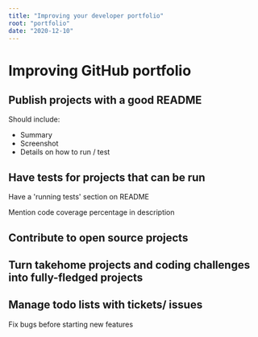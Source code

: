 ```yaml
---
title: "Improving your developer portfolio"
root: "portfolio"
date: "2020-12-10"
---
```


# Improving GitHub portfolio 
## Publish projects with a good README

Should include:
- Summary
- Screenshot
- Details on how to run / test

## Have tests for projects that can be run

Have a 'running tests' section on README

Mention code coverage percentage in description

## Contribute to open source projects

## Turn takehome projects and coding challenges into fully-fledged projects

## Manage todo lists with tickets/ issues

Fix bugs before starting new features

